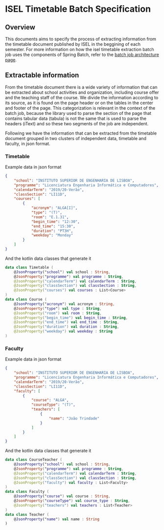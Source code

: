 # ISEL Timetable Batch Specification

## Overview

This documents aims to specify the process of extracting information from the timetable document published by ISEL in the beggining of each semester. For more information on how the isel timetable extraction batch job uses the components of Spring Batch, refer to the [batch job architecture page]().

## Extractable information

From the timetable document there is a wide variety of information that can be extracted about school activities and organization, including course offer and the teaching staff of the course. We divide the information according to its source, as it is found on the page header or on the tables in the center and footer of the page. This categorization is relevant in the context of the batch job, because the library used to parse the section of the page that contains tabular data (tabula) is not the same that is used to parse the headers (iText) and so these two segments of the job are independent.

Following we have the information that can be extracted from the timetable document grouped in two clusters of independent data, timetable and faculty, in json format.

### Timetable
Example data in json format
```json
{
    "school": "INSTITUTO SUPERIOR DE ENGENHARIA DE LISBOA",
    "programme": "Licenciatura Engenharia Informática e Computadores",
    "calendarTerm": "2019/20-Verão",
    "classSection": "LI11D",
    "courses": [
        {
            "acronym": "ALGA[I]",
            "type": "(T)",
            "room": "E.1.31",
            "begin_time": "12:30",
            "end_time": "15:30",
            "duration": "PT3H",
            "weekday": "Monday"
        }
    ]
}
```
And the kotlin data classes that generate it
```kotlin
data class Timetable (
	@JsonProperty("school") val school : String,
	@JsonProperty("programme") val programme : String,
	@JsonProperty("calendarTerm") val calendarTerm : String,
	@JsonProperty("classSection") val classSection : String,
	@JsonProperty("courses") val courses : List<Course>
)
data class Course (
	@JsonProperty("acronym") val acronym : String,
	@JsonProperty("type") val type : String,
	@JsonProperty("room") val room : String,
	@JsonProperty("begin_time") val begin_time : String,
	@JsonProperty("end_time") val end_time : String,
	@JsonProperty("duration") val duration : String,
	@JsonProperty("weekday") val weekday : String
)
```
### Faculty
Example data in json format
```json
{
    "school": "INSTITUTO SUPERIOR DE ENGENHARIA DE LISBOA",
    "programme": "Licenciatura Engenharia Informática e Computadores",
    "calendarTerm": "2019/20-Verão",
    "classSection": "LI11D",
    "faculty": [
        {
            "course": "ALGA",
            "courseType": "(T)",
            "teachers": [
                {
                    "name": "João Trindade"
                }
            ]
        }
    ]
}
```
And the kotlin data classes that generate it
```kotlin
data class CourseTeacher (
	@JsonProperty("school") val school : String,
	@JsonProperty("programme") val programme : String,
	@JsonProperty("calendarTerm") val calendarTerm : String,
	@JsonProperty("classSection") val classSection : String,
	@JsonProperty("faculty") val faculty : List<Faculty>
)
data class Faculty (
	@JsonProperty("course") val course : String,
	@JsonProperty("courseType") val course_type : String,
	@JsonProperty("teachers") val teachers : List<Teacher>
)
data class Teacher (
	@JsonProperty("name") val name : String
)
```
